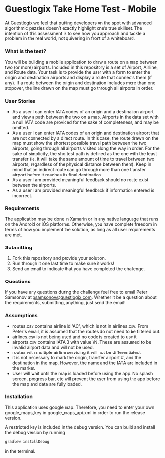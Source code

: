 # Guestlogix Take Home Test - Mobile

At Guestlogix we feel that putting developers on the spot with advanced algorithmic puzzles doesn’t exactly highlight one’s true skillset. The intention of this assessment is to see how you approach and tackle a problem in the real world, not quivering in front of a whiteboard.

### What is the test?

You will be building a mobile application to draw a route on a map between two (or more) airports. Included in this repository is a set of Airport, Airline, and Route data. Your task is to provide the user with a form to enter the origin and destination airports and display a route that connects them (if any). If a route between the origin and destination includes more than one stopover, the line drawn on the map must go through all airports in order.

### User Stories

- As a user I can enter IATA codes of an origin and a destination airport and view a path between the two on a map. Airports in the data set with a null IATA code are provided for the sake of completeness, and may be omitted.
- As a user I can enter IATA codes of an origin and destination airport that are not connected by a direct route. In this case, the route drawn on the map must show the shortest possible travel path between the two airports, going through all airports visited along the way in order. For the sake of simplicity, the shortest path is defined as the one with the least transfer (ie. it will take the same amount of time to travel between two airports, regardless of the physical distance between them). Keep in mind that an indirect route can go through more than one transfer airport before it reaches its final destination.
- As a user I am provided meaningful feedback should no route exist between the airports.
- As a user I am provided meaningful feedback if information entered is incorrect.

### Requirements

The application may be done in Xamarin or in any native language that runs on the Android or iOS platforms. Otherwise, you have complete freedom in terms of how you implement the solution, as long as all user requirements are met.

### Submitting

1. Fork this repository and provide your solution.
2. Run through it one last time to make sure it works!
3. Send an email to indicate that you have completed the challenge. 

### Questions

If you have any questions during the challenge feel free to email Peter Samsonov at psamsonov@guestlogix.com. Whether it be a question about the requirements, submitting, anything, just send the email!

### Assumptions

- routes.csv contains airline id 'AC', which is not in airlines.csv.  From Peter's email, it is assumed that the routes do not need to be filtered out.
- airlines.csv is not being used and no code is created to use it
- airports.csv contains IATA 3 with value \N.  These are assumed to be invalid airport data and will not be used.
- routes with multiple airline servicing it will not be differentiated.
- it is not necessary to mark the origin, transfer airport #, and the destination in the map.  However, the name and the IATA are included in the marker.
- User will wait until the map is loaded before using the app.  No splash screen, progress bar, etc will prevent the user from using the app before the map and data are fully loaded.

### Installation

This application uses google map.  Therefore, you need to enter your own google_maps_key in google_maps_api.xml in order to run the release version.

A restricted key is included in the debug version.  You can build and install the debug version by running

```sh
gradlew installDebug
```

 in the terminal.
